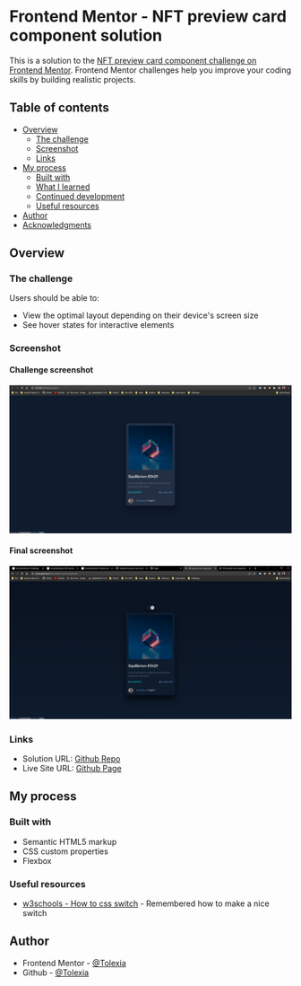 # Frontend Mentor - NFT preview card component solution

This is a solution to the [NFT preview card component challenge on Frontend Mentor](https://www.frontendmentor.io/challenges/nft-preview-card-component-SbdUL_w0U). Frontend Mentor challenges help you improve your coding skills by building realistic projects. 

## Table of contents

- [Overview](#overview)
  - [The challenge](#the-challenge)
  - [Screenshot](#screenshot)
  - [Links](#links)
- [My process](#my-process)
  - [Built with](#built-with)
  - [What I learned](#what-i-learned)
  - [Continued development](#continued-development)
  - [Useful resources](#useful-resources)
- [Author](#author)
- [Acknowledgments](#acknowledgments)


## Overview

### The challenge

Users should be able to:

- View the optimal layout depending on their device's screen size
- See hover states for interactive elements

### Screenshot

#### Challenge screenshot
![](./screenshot_challenge.png)


#### Final screenshot
![](./screenshot_final.png)



### Links

- Solution URL: [Github Repo](https://github.com/Tolexia/nft-preview-card-component)
- Live Site URL: [Github Page](https://tolexia.github.io/nft-preview-card-component/)

## My process

### Built with

- Semantic HTML5 markup
- CSS custom properties
- Flexbox



### Useful resources

- [w3schools - How to css switch](https://www.w3schools.com/howto/howto_css_switch.asp) - Remembered how to make a nice switch


## Author

- Frontend Mentor - [@Tolexia](https://www.frontendmentor.io/profile/Tolexia)
- Github - [@Tolexia](https://github.com/Tolexia)

